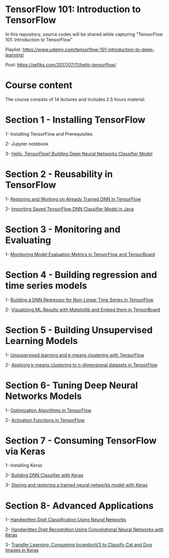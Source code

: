 # TensorFlow 101: Introduction to TensorFlow

In this repository, source codes will be shared while capturing "TensorFlow 101: Introduction to TensorFlow"

Playlist: https://www.udemy.com/tensorflow-101-introduction-to-deep-learning/

Post: https://sefiks.com/2017/07/11/hello-tensorflow/

# Course content

The course consists of 14 lectures and includes 2.5 hours material.

# Section 1 - Installing TensorFlow

1- Installing TensorFlow and Prerequisites

2- Jupyter notebook

3- [Hello, TensorFlow! Building Deep Neural Networks Classifier Model](python/DNNClassifier.py)

# Section 2 - Reusability in TensorFlow

1- [Restoring and Working on Already Trained DNN In TensorFlow](python/DNNClassifier.py)

2- [Importing Saved TensorFlow DNN Classifier Model in Java](java/TensorFlowDNNClassifier.java)

# Section 3 - Monitoring and Evaluating

1- [Monitoring Model Evaluation Metrics in TensorFlow and TensorBoard](python/DNNClassifier.py)

# Section 4 - Building regression and time series models

1- [Building a DNN Regressor for Non-Linear Time Series in TensorFlow](python/DNNRegressor.py)

2- [Visualizing ML Results with Matplotlib and Embed them in TensorBoard](python/DNNRegressor.py)

# Section 5 - Building Unsupervised Learning Models

1- [Unsupervised learning and k-means clustering with TensorFlow](python/KMeansClustering.py)

2- [Applying k-means clustering to n-dimensional datasets in TensorFlow](python/KMeansClustering.py)

# Section 6- Tuning Deep Neural Networks Models

1- [Optimization Algorithms in TensorFlow](python/OptimizationAlgorithms.py)

2- [Activation Functions in TensorFlow](python/ActivationFunctions.py)

# Section 7 - Consuming TensorFlow via Keras

1- Installing Keras

2- [Building DNN Classifier with Keras](python/HelloKeras.py)

3- [Storing and restoring a trained neural networks model with Keras](python/KerasModelRestoration.py)

# Section 8- Advanced Applications

1- [Handwritten Digit Classification Using Neural Networks](python/HandwrittenDigitsClassification.py)

2- [Handwritten Digit Recognition Using Convolutional Neural Networks with Keras](python/HandwrittenDigitRecognitionUsingCNNWithKeras.py)

3- [Transfer Learning: Consuming InceptionV3 to Classify Cat and Dog Images in Keras](python/transfer_learning.py)

